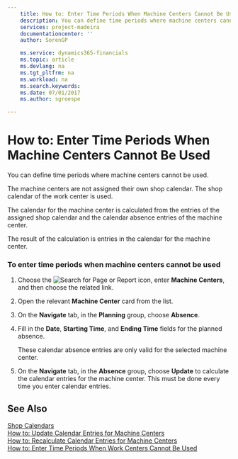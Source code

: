 ```yaml
---
    title: How to: Enter Time Periods When Machine Centers Cannot Be Used | Microsoft Docs
    description: You can define time periods where machine centers cannot be used.
    services: project-madeira
    documentationcenter: ''
    author: SorenGP

    ms.service: dynamics365-financials
    ms.topic: article
    ms.devlang: na
    ms.tgt_pltfrm: na
    ms.workload: na
    ms.search.keywords:
    ms.date: 07/01/2017
    ms.author: sgroespe

---
```

# How to: Enter Time Periods When Machine Centers Cannot Be Used
You can define time periods where machine centers cannot be used.  
  
 The machine centers are not assigned their own shop calendar. The shop calendar of the work center is used.  
  
 The calendar for the machine center is calculated from the entries of the assigned shop calendar and the calendar absence entries of the machine center.  
  
 The result of the calculation is entries in the calendar for the machine center.  
  
### To enter time periods when machine centers cannot be used  
  
1.  Choose the ![Search for Page or Report](media/ui-search/search_small.png "Search for Page or Report icon") icon, enter **Machine Centers**, and then choose the related link.  
  
2.  Open the relevant **Machine Center** card   from the list.  
  
3.  On the **Navigate** tab, in the **Planning** group, choose **Absence**.  
  
4.  Fill in the **Date**, **Starting Time**, and **Ending Time** fields for the planned absence.  
  
     These calendar absence entries are only valid for the selected machine center.  
  
5.  On the **Navigate** tab, in the **Absence** group, choose **Update** to calculate the calendar entries for the machine center. This must be done every time you enter calendar entries.  
  
## See Also  
 [Shop Calendars](../shop-calendars.md)   
 [How to: Update Calendar Entries for Machine Centers](../how-to-update-calendar-entries-for-machine-centers.md)   
 [How to: Recalculate Calendar Entries for Machine Centers](../how-to-recalculate-calendar-entries-for-machine-centers.md)   
 [How to: Enter Time Periods When Work Centers Cannot Be Used](../how-to-enter-time-periods-when-work-centers-cannot-be-used.md)